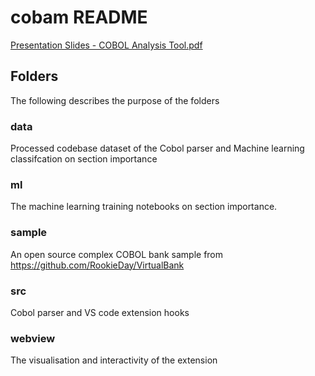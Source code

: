 # cobam README

[Presentation Slides - COBOL Analysis Tool.pdf](./Presentation%20Slides%20-%20COBOL%20Analysis%20Tool.pdf)

## Folders
The following describes the purpose of the folders

### data
Processed codebase dataset of the Cobol parser and Machine learning classifcation on section importance  

### ml
The machine learning training notebooks on section importance.

### sample
An open source complex COBOL bank sample from <https://github.com/RookieDay/VirtualBank>

### src
Cobol parser and VS code extension hooks

### webview
The visualisation and interactivity of the extension
